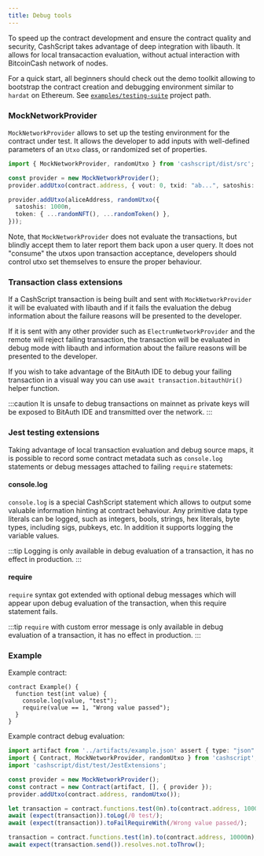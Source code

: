 ```yaml
---
title: Debug tools
---
```


To speed up the contract development and ensure the contract quality and security, CashScript takes advantage of deep integration with libauth. It allows for local transacaction evaluation, without actual interaction with BitcoinCash network of nodes.

For a quick start, all beginners should check out the demo toolkit allowing to bootstrap the contract creation and debugging environment similar to `hardat` on Ethereum. See [`examples/testing-suite`](https://github.com/CashScript/cashscript/tree/master/examples/testing-suite) project path.

### MockNetworkProvider

`MockNetworkProvider` allows to set up the testing environment for the contract under test. It allows the developer to add inputs with well-defined parameters of an `Utxo` class, or randomized set of properties.

```ts
import { MockNetworkProvider, randomUtxo } from 'cashscript/dist/src';

const provider = new MockNetworkProvider();
provider.addUtxo(contract.address, { vout: 0, txid: "ab...", satoshis: 10000n });

provider.addUtxo(aliceAddress, randomUtxo({
  satoshis: 1000n,
  token: { ...randomNFT(), ...randomToken() },
}));
```

Note, that `MockNetworkProvider` does not evaluate the transactions, but blindly accept them to later report them back upon a user query. It does not "consume" the utxos upon transaction acceptance, developers should control utxo set themselves to ensure the proper behaviour.

### Transaction class extensions

If a CashScript transaction is being built and sent with `MockNetworkProvider` it will be evaluated with libauth and if it fails the evaluation the debug information about the failure reasons will be presented to the developer.

If it is sent with any other provider such as `ElectrumNetworkProvider` and the remote will reject failing transaction, the transaction will be evaluated in debug mode with libauth and information about the failure reasons will be presented to the developer.

If you wish to take advantage of the BitAuth IDE to debug your failing transaction in a visual way you can use `await transaction.bitauthUri()` helper function.

:::caution
It is unsafe to debug transactions on mainnet as private keys will be exposed to BitAuth IDE and transmitted over the network.
:::

### Jest testing extensions

Taking advantage of local transaction evaluation and debug source maps, it is possible to record some contract metadata such as `console.log` statements or debug messages attached to failing `require` statemets:

#### console.log

`console.log` is a special CashScript statement which allows to output some valuable information hinting at contract behaviour. Any primitive data type literals can be logged, such as integers, bools, strings, hex literals, byte types, including sigs, pubkeys, etc. In addition it supports logging the variable values.

:::tip
Logging is only available in debug evaluation of a transaction, it has no effect in production.
:::

#### require

`require` syntax got extended with optional debug messages which will appear upon debug evaluation of the transaction, when this require statement fails.

:::tip
`require` with custom error message is only available in debug evaluation of a transaction, it has no effect in production.
:::


### Example

Example contract:
```solidity
contract Example() {
  function test(int value) {
    console.log(value, "test");
    require(value == 1, "Wrong value passed");
  }
}
```

Example contract debug evaluation:
```ts
import artifact from '../artifacts/example.json' assert { type: "json" };
import { Contract, MockNetworkProvider, randomUtxo } from 'cashscript';
import 'cashscript/dist/test/JestExtensions';

const provider = new MockNetworkProvider();
const contract = new Contract(artifact, [], { provider });
provider.addUtxo(contract.address, randomUtxo());

let transaction = contract.functions.test(0n).to(contract.address, 10000n);
await (expect(transaction)).toLog(/0 test/);
await (expect(transaction)).toFailRequireWith(/Wrong value passed/);

transaction = contract.functions.test(1n).to(contract.address, 10000n);
await expect(transaction.send()).resolves.not.toThrow();
```
